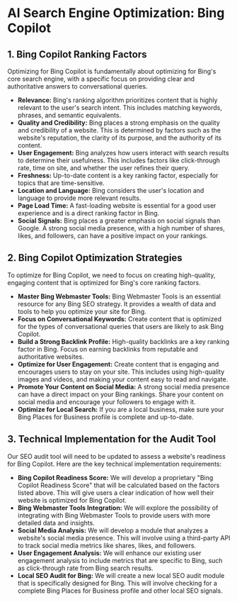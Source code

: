 # AI Search Engine Optimization: Bing Copilot

## 1. Bing Copilot Ranking Factors

Optimizing for Bing Copilot is fundamentally about optimizing for Bing's core search engine, with a specific focus on providing clear and authoritative answers to conversational queries.

- **Relevance:** Bing's ranking algorithm prioritizes content that is highly relevant to the user's search intent. This includes matching keywords, phrases, and semantic equivalents.
- **Quality and Credibility:** Bing places a strong emphasis on the quality and credibility of a website. This is determined by factors such as the website's reputation, the clarity of its purpose, and the authority of its content.
- **User Engagement:** Bing analyzes how users interact with search results to determine their usefulness. This includes factors like click-through rate, time on site, and whether the user refines their query.
- **Freshness:** Up-to-date content is a key ranking factor, especially for topics that are time-sensitive.
- **Location and Language:** Bing considers the user's location and language to provide more relevant results.
- **Page Load Time:** A fast-loading website is essential for a good user experience and is a direct ranking factor in Bing.
- **Social Signals:** Bing places a greater emphasis on social signals than Google. A strong social media presence, with a high number of shares, likes, and followers, can have a positive impact on your rankings.

## 2. Bing Copilot Optimization Strategies

To optimize for Bing Copilot, we need to focus on creating high-quality, engaging content that is optimized for Bing's core ranking factors.

- **Master Bing Webmaster Tools:** Bing Webmaster Tools is an essential resource for any Bing SEO strategy. It provides a wealth of data and tools to help you optimize your site for Bing.
- **Focus on Conversational Keywords:** Create content that is optimized for the types of conversational queries that users are likely to ask Bing Copilot.
- **Build a Strong Backlink Profile:** High-quality backlinks are a key ranking factor in Bing. Focus on earning backlinks from reputable and authoritative websites.
- **Optimize for User Engagement:** Create content that is engaging and encourages users to stay on your site. This includes using high-quality images and videos, and making your content easy to read and navigate.
- **Promote Your Content on Social Media:** A strong social media presence can have a direct impact on your Bing rankings. Share your content on social media and encourage your followers to engage with it.
- **Optimize for Local Search:** If you are a local business, make sure your Bing Places for Business profile is complete and up-to-date.

## 3. Technical Implementation for the Audit Tool

Our SEO audit tool will need to be updated to assess a website's readiness for Bing Copilot. Here are the key technical implementation requirements:

- **Bing Copilot Readiness Score:** We will develop a proprietary "Bing Copilot Readiness Score" that will be calculated based on the factors listed above. This will give users a clear indication of how well their website is optimized for Bing Copilot.
- **Bing Webmaster Tools Integration:** We will explore the possibility of integrating with Bing Webmaster Tools to provide users with more detailed data and insights.
- **Social Media Analysis:** We will develop a module that analyzes a website's social media presence. This will involve using a third-party API to track social media metrics like shares, likes, and followers.
- **User Engagement Analysis:** We will enhance our existing user engagement analysis to include metrics that are specific to Bing, such as click-through rate from Bing search results.
- **Local SEO Audit for Bing:** We will create a new local SEO audit module that is specifically designed for Bing. This will involve checking for a complete Bing Places for Business profile and other local SEO signals.

